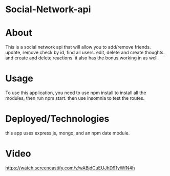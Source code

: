 # Social-Network-api

# About
This is a social network api that will allow you to add/remove friends. update, remove check by id, find all users. edit, delete and create thoughts. and create and delete reactions. it also has the bonus working in as well.
# Usage
To use this application, you need to use npm install to install all the modules, then run npm start. then use insomnia to test the routes.
# Deployed/Technologies
this app uses express.js, mongo, and an npm date module.
# Video
https://watch.screencastify.com/v/wABjdCuEUJhD91yWfN4h
